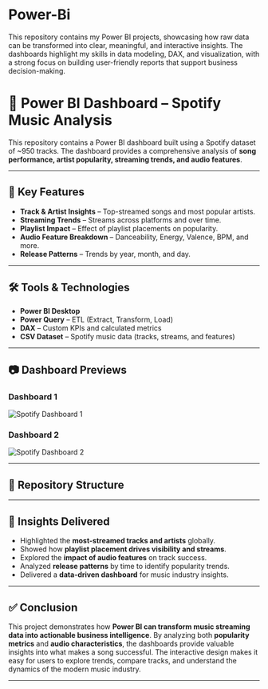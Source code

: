 # Power-Bi
This repository contains my Power BI projects, showcasing how raw data can be transformed into clear, meaningful, and interactive insights. The dashboards highlight my skills in data modeling, DAX, and visualization, with a strong focus on building user-friendly reports that support business decision-making.
# 🎵 Power BI Dashboard – Spotify Music Analysis  

This repository contains a Power BI dashboard built using a Spotify dataset of ~950 tracks. The dashboard provides a comprehensive analysis of **song performance, artist popularity, streaming trends, and audio features**.  

---

## 🔑 Key Features  
- **Track & Artist Insights** – Top-streamed songs and most popular artists.  
- **Streaming Trends** – Streams across platforms and over time.  
- **Playlist Impact** – Effect of playlist placements on popularity.  
- **Audio Feature Breakdown** – Danceability, Energy, Valence, BPM, and more.  
- **Release Patterns** – Trends by year, month, and day.  

---

## 🛠 Tools & Technologies  
- **Power BI Desktop**  
- **Power Query** – ETL (Extract, Transform, Load)  
- **DAX** – Custom KPIs and calculated metrics  
- **CSV Dataset** – Spotify music data (tracks, streams, and features)  

---

## 📷 Dashboard Previews  

### Dashboard 1  
![Spotify Dashboard 1](images/dashboard1.png)  

### Dashboard 2  
![Spotify Dashboard 2](images/dashboard2.png)  

---

## 📂 Repository Structure  

---

## 🎯 Insights Delivered  
- Highlighted the **most-streamed tracks and artists** globally.  
- Showed how **playlist placement drives visibility and streams**.  
- Explored the **impact of audio features** on track success.  
- Analyzed **release patterns** by time to identify popularity trends.  
- Delivered a **data-driven dashboard** for music industry insights.  

---

## ✅ Conclusion  
This project demonstrates how **Power BI can transform music streaming data into actionable business intelligence**. By analyzing both **popularity metrics** and **audio characteristics**, the dashboards provide valuable insights into what makes a song successful. The interactive design makes it easy for users to explore trends, compare tracks, and understand the dynamics of the modern music industry.  

---
